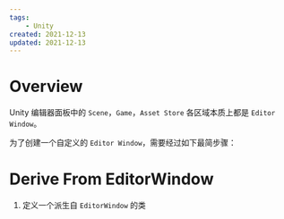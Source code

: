 ```yaml
---
tags:
    - Unity
created: 2021-12-13
updated: 2021-12-13
---
```


# Overview

Unity 编辑器面板中的 `Scene`，`Game`，`Asset Store` 各区域本质上都是 `Editor Window`。

为了创建一个自定义的 `Editor Window`，需要经过如下最简步骤：

# Derive From EditorWindow

1. 定义一个派生自 `EditorWindow` 的类